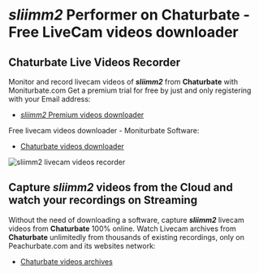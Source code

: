 # _sliimm2_ Performer on Chaturbate - Free LiveCam videos downloader

## Chaturbate Live Videos Recorder

Monitor and record livecam videos of **_sliimm2_** from **Chaturbate** with Moniturbate.com
Get a premium trial for free by just and only registering with your Email address:
* [_sliimm2_ Premium videos downloader](https://moniturbate.com/request-demo-licence-key.html)

Free livecam videos downloader - Moniturbate Software:
* [Chaturbate videos downloader](https://moniturbate.com/moniturbate-download-software.html)

![_sliimm2_ livecam videos recorder](https://peachurnet.com/templates/moniturbate-software.png)


## Capture _sliimm2_ videos from the Cloud and watch your recordings on Streaming

Without the need of downloading a software, capture **_sliimm2_** livecam videos from **Chaturbate** 100% online.
Watch Livecam archives from **Chaturbate** unlimitedly from thousands of existing recordings, only on Peachurbate.com and its websites network:
* [Chaturbate videos archives](https://peachurnet.com/)
